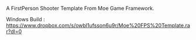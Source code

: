 A FirstPerson Shooter Template From Moe Game Framework.

Windows Build : https://www.dropbox.com/s/owbl1ufsson6u9r/Moe%20FPS%20Template.rar?dl=0
